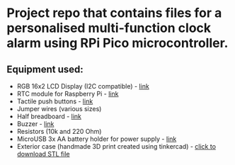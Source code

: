 # Project repo that contains files for a personalised multi-function clock alarm using RPi Pico microcontroller. 

## Equipment used: 
* RGB 16x2 LCD Display (I2C compatible) - [link](https://thepihut.com/products/rgb-16x2-i2c-lcd-display-3-3v-5v?variant=39862439444675)
* RTC module for Raspberry Pi - [link](https://thepihut.com/products/mini-rtc-module-for-raspberry-pi)
* Tactile push buttons - [link](https://thepihut.com/products/tactile-switch-buttons-6mm-tall-x-10-pack)
* Jumper wires (various sizes)
* Half breadboard - [link](https://thepihut.com/products/raspberry-pi-breadboard-half-size)
* Buzzer - [link](https://thepihut.com/products/buzzer-5v-breadboard-friendly)
* Resistors (10k and 220 Ohm) 
* MicroUSB 3x AA battery holder for power supply - [link](https://thepihut.com/products/microusb-battery-holder-3xaa)
* Exterior case (handmade 3D print created using tinkercad) - [click to download STL file](https://github.com/jrodriigues/pico-clock/files/11189986/pico-alarm-clock-case.zip)
